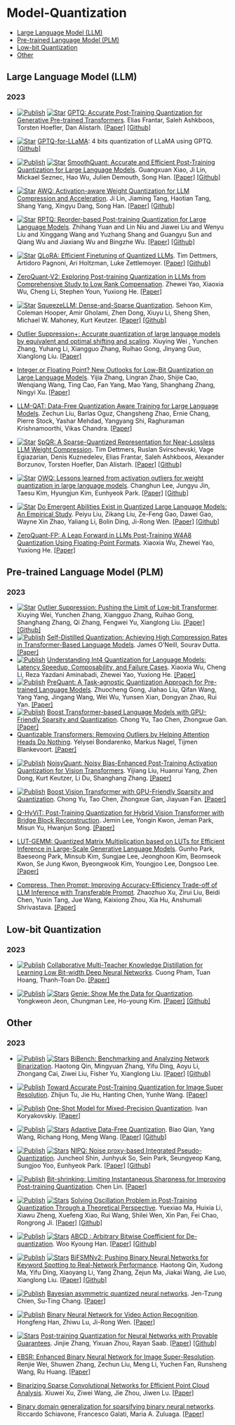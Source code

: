 # Model-Quantization



- [Large Language Model (LLM)](#large-language-model-llm)
- [Pre-trained Language Model (PLM)](#pre-trained-language-model-plm)
- [Low-bit Quantization](#low-bit-quantization)
- [Other](#other)

<!-- * [![Publish](https://img.shields.io/badge/<leaf tag>-<right tag>-<color>)]() 
[![Star](shields.io_url)](github_url) 
[paper title](paper url). 
some author. 
[[Paper]](paper url)
 [[Github]](github url)-->


## Large Language Model (LLM)

### 2023

* [![Publish](https://img.shields.io/badge/Conference-ICLR'22-blue)]() [![Star](https://img.shields.io/github/stars/IST-DASLab/gptq.svg?style=social&label=Star)](https://github.com/IST-DASLab/gptq) [GPTQ: Accurate Post-Training Quantization for Generative Pre-trained Transformers](https://arxiv.org/abs/2210.17323). Elias Frantar, Saleh Ashkboos, Torsten Hoefler, Dan Alistarh. [[Paper]](https://arxiv.org/abs/2210.17323) [[Github]](https://github.com/IST-DASLab/gptq)

* [![Star](https://img.shields.io/github/stars/qwopqwop200/GPTQ-for-LLaMa.svg?style=social&label=Star)](https://github.com/qwopqwop200/GPTQ-for-LLaMa) [GPTQ-for-LLaMA](https://github.com/qwopqwop200/GPTQ-for-LLaMa): 4 bits quantization of LLaMA using GPTQ. [[Github]](https://github.com/qwopqwop200/GPTQ-for-LLaMa)

* [![Publish](https://img.shields.io/badge/Conference-ICML'23-blue)]() [![Star](https://img.shields.io/github/stars/mit-han-lab/smoothquant.svg?style=social&label=Star)](https://github.com/mit-han-lab/smoothquant) [SmoothQuant: Accurate and Efficient Post-Training Quantization for Large Language Models](https://arxiv.org/abs/2211.10438). Guangxuan Xiao, Ji Lin, Mickael Seznec, Hao Wu, Julien Demouth, Song Han. [[Paper]](https://arxiv.org/abs/2211.10438) [[Github]](https://github.com/mit-han-lab/smoothquant)

* [![Star](https://img.shields.io/github/stars/mit-han-lab/llm-awq.svg?style=social&label=Star)](https://github.com/mit-han-lab/llm-awq) [AWQ: Activation-aware Weight Quantization for LLM Compression and Acceleration](https://arxiv.org/abs/2306.00978). Ji Lin, Jiaming Tang, Haotian Tang, Shang Yang, Xingyu Dang, Song Han. [[Paper]](https://github.com/mit-han-lab/llm-awq) [[Github]](https://github.com/mit-han-lab/llm-awq)

* [![Star](https://img.shields.io/github/stars/hahnyuan/RPTQ4LLM.svg?style=social&label=Star)](https://github.com/hahnyuan/RPTQ4LLM) [RPTQ: Reorder-based Post-training Quantization for Large Language Models](https://arxiv.org/abs/2304.01089). Zhihang Yuan and Lin Niu and Jiawei Liu and Wenyu Liu and Xinggang Wang and Yuzhang Shang and Guangyu Sun and Qiang Wu and Jiaxiang Wu and Bingzhe Wu. [[Paper]](https://arxiv.org/abs/2304.01089) [[Github]](https://github.com/hahnyuan/RPTQ4LLM)

* [![Star](https://img.shields.io/github/stars/artidoro/qlora.svg?style=social&label=Star)](https://github.com/artidoro/qlora) [QLoRA: Efficient Finetuning of Quantized LLMs](https://arxiv.org/abs/2305.14314). Tim Dettmers, Artidoro Pagnoni, Ari Holtzman, Luke Zettlemoyer. [[Paper]](https://arxiv.org/abs/2305.14314) [[Github]](https://github.com/artidoro/qlora)

* [ZeroQuant-V2: Exploring Post-training Quantization in LLMs from Comprehensive Study to Low Rank Compensation](https://arxiv.org/abs/2303.08302). Zhewei Yao, Xiaoxia Wu, Cheng Li, Stephen Youn, Yuxiong He. [[Paper]](https://arxiv.org/abs/2303.08302)

* [![Star](https://img.shields.io/github/stars/SqueezeAILab/SqueezeLLM.svg?style=social&label=Star)](https://github.com/SqueezeAILab/SqueezeLLM) [SqueezeLLM: Dense-and-Sparse Quantization](https://arxiv.org/pdf/2306.07629.pdf). Sehoon Kim, Coleman Hooper, Amir Gholami, Zhen Dong, Xiuyu Li, Sheng Shen, Michael W. Mahoney, Kurt Keutzer. [[Paper]](https://arxiv.org/pdf/2306.07629.pdf) [[Github]](https://github.com/SqueezeAILab/SqueezeLLM)

* [Outlier Suppression+: Accurate quantization of large language models by equivalent and optimal shifting and scaling](https://arxiv.org/abs/2304.09145v1). Xiuying Wei , Yunchen Zhang, Yuhang Li, Xiangguo Zhang, Ruihao Gong, Jinyang Guo, Xianglong Liu. [[Paper]](https://arxiv.org/abs/2304.09145v1)

* [Integer or Floating Point? New Outlooks for Low-Bit Quantization on Large Language Models](https://arxiv.org/abs/2305.12356). Yijia Zhang, Lingran Zhao, Shijie Cao, Wenqiang Wang, Ting Cao, Fan Yang, Mao Yang, Shanghang Zhang, Ningyi Xu. [[Paper]](https://arxiv.org/abs/2305.12356)

* [LLM-QAT: Data-Free Quantization Aware Training for Large Language Models](https://arxiv.org/abs/2305.17888). 
Zechun Liu, Barlas Oguz, Changsheng Zhao, Ernie Chang, Pierre Stock, Yashar Mehdad, Yangyang Shi, Raghuraman Krishnamoorthi, Vikas Chandra. [[Paper]](https://arxiv.org/abs/2305.17888)

* [![Star](https://img.shields.io/github/stars/Vahe1994/SpQR.svg?style=social&label=Star)](https://github.com/Vahe1994/SpQR) [SpQR: A Sparse-Quantized Representation for Near-Lossless LLM Weight Compression](https://arxiv.org/abs/2306.03078). Tim Dettmers, Ruslan Svirschevski, Vage Egiazarian, Denis Kuznedelev, Elias Frantar, Saleh Ashkboos, Alexander Borzunov, Torsten Hoefler, Dan Alistarh. [[Paper]](https://arxiv.org/abs/2306.03078)  [[Github]](https://github.com/Vahe1994/SpQR)

* [![Star](https://img.shields.io/github/stars/xvyaward/owq.svg?style=social&label=Star)](https://github.com/xvyaward/owq) [OWQ: Lessons learned from activation outliers for weight quantization in large language models](https://arxiv.org/abs/2306.02272). Changhun Lee, Jungyu Jin, Taesu Kim, Hyungjun Kim, Eunhyeok Park. [[Paper]](https://arxiv.org/abs/2306.02272) [[Github]](https://github.com/xvyaward/owq)

* [![Star](https://img.shields.io/github/stars/RUCAIBox/QuantizedEmpirical.svg?style=social&label=Star)](https://github.com/RUCAIBox/QuantizedEmpirical) [Do Emergent Abilities Exist in Quantized Large Language Models: An Empirical Study](https://arxiv.org/abs/2307.08072). Peiyu Liu, Zikang Liu, Ze-Feng Gao, Dawei Gao, Wayne Xin Zhao, Yaliang Li, Bolin Ding, Ji-Rong Wen. [[Paper]](https://arxiv.org/abs/2307.08072) [[Github]](https://github.com/RUCAIBox/QuantizedEmpirical) 

* [ZeroQuant-FP: A Leap Forward in LLMs Post-Training W4A8 Quantization Using Floating-Point Formats](https://arxiv.org/abs/2307.09782). Xiaoxia Wu, Zhewei Yao, Yuxiong He. [[Paper]](https://arxiv.org/abs/2307.09782)




## Pre-trained Language Model (PLM)

### 2023
<!-- from https://github.com/horseee/Awesome-Efficient-LLM/tree/main/efficient_plm -->
* [![Star](https://img.shields.io/github/stars/wimh966/outlier_suppression.svg?style=social&label=Star)](https://github.com/wimh966/outlier_suppression) [Outlier Suppression: Pushing the Limit of Low-bit Transformer](https://arxiv.org/abs/2209.13325). Xiuying Wei, Yunchen Zhang, Xiangguo Zhang, Ruihao Gong, Shanghang Zhang, Qi Zhang, Fengwei Yu, Xianglong Liu. [[Paper]](https://arxiv.org/abs/2209.13325)[[Github]](https://github.com/wimh966/outlier_suppression)
* [![Publish](https://img.shields.io/badge/Conference-ACL'23-blue)]() [Self-Distilled Quantization: Achieving High Compression Rates in Transformer-Based Language Models](https://aclanthology.org/2023.acl-short.114/). James O’Neill, Sourav Dutta. [[Paper]](https://aclanthology.org/2023.acl-short.114/)
* [![Publish](https://img.shields.io/badge/Conference-ICML'23-blue)]() [Understanding Int4 Quantization for Language Models: Latency Speedup, Composability, and Failure Cases](https://openreview.net/forum?id=q1WGm3hItW). Xiaoxia Wu, Cheng Li, Reza Yazdani Aminabadi, Zhewei Yao, Yuxiong He. [[Paper]](https://openreview.net/forum?id=q1WGm3hItW)
* [![Publish](https://img.shields.io/badge/Conference-ACL'23%20Findings-blue)]() [PreQuant: A Task-agnostic Quantization Approach for Pre-trained Language Models](https://arxiv.org/abs/2306.00014). Zhuocheng Gong, Jiahao Liu, Qifan Wang, Yang Yang, Jingang Wang, Wei Wu, Yunsen Xian, Dongyan Zhao, Rui Yan. [[Paper]](https://arxiv.org/abs/2306.00014)
* [![Publish](https://img.shields.io/badge/Conference-ACL'23%20Findings-blue)]() [Boost Transformer-based Language Models with GPU-Friendly Sparsity and Quantization](https://aclanthology.org/2023.findings-acl.15.pdf). Chong Yu, Tao Chen, Zhongxue Gan. [[Paper]](https://aclanthology.org/2023.findings-acl.15.pdf)
* [Quantizable Transformers: Removing Outliers by Helping Attention Heads Do Nothing](https://arxiv.org/abs/2306.12929). Yelysei Bondarenko, Markus Nagel, Tijmen Blankevoort. [[Paper]](https://arxiv.org/abs/2306.12929)
<!-- from https://github.com/horseee/Awesome-Efficient-LLM/tree/main/efficient_plm -->

* [![Publish](https://img.shields.io/badge/Conference-CVPR'23-blue)]() [NoisyQuant: Noisy Bias-Enhanced Post-Training Activation Quantization for Vision Transformers](https://arxiv.org/abs/2211.16056). Yijiang Liu, Huanrui Yang, Zhen Dong, Kurt Keutzer, Li Du, Shanghang Zhang. [[Paper]](https://arxiv.org/abs/2211.16056)

* [![Publish](https://img.shields.io/badge/Conference-CVPR'23-blue)]() [Boost Vision Transformer with GPU-Friendly Sparsity and Quantization](https://arxiv.org/abs/2305.10727). Chong Yu, Tao Chen, Zhongxue Gan, Jiayuan Fan. [[Paper]](https://arxiv.org/abs/2305.10727)

* [Q-HyViT: Post-Training Quantization for Hybrid Vision Transformer with Bridge Block Reconstruction](https://arxiv.org/abs/2303.12557). Jemin Lee, Yongin Kwon, Jeman Park, Misun Yu, Hwanjun Song. [[Paper]](https://arxiv.org/abs/2303.12557)

* [LUT-GEMM: Quantized Matrix Multiplication based on LUTs for Efficient Inference in Large-Scale Generative Language Models](https://arxiv.org/abs/2206.09557). Gunho Park, Baeseong Park, Minsub Kim, Sungjae Lee, Jeonghoon Kim, Beomseok Kwon, Se Jung Kwon, Byeongwook Kim, Youngjoo Lee, Dongsoo Lee. [[Paper]](https://arxiv.org/abs/2206.09557)


* [Compress, Then Prompt: Improving Accuracy-Efficiency Trade-off of LLM Inference with Transferable Prompt](https://arxiv.org/abs/2305.11186). Zhaozhuo Xu, Zirui Liu, Beidi Chen, Yuxin Tang, Jue Wang, Kaixiong Zhou, Xia Hu, Anshumali Shrivastava. [[Paper]](https://arxiv.org/abs/2305.11186)


## Low-bit Quantization

### 2023


* [![Publish](https://img.shields.io/badge/Conference-WACV'23-blue)]() [Collaborative Multi-Teacher Knowledge Distillation for Learning Low Bit-width Deep Neural Networks](https://arxiv.org/abs/2210.16103). Cuong Pham, Tuan Hoang, Thanh-Toan Do. [[Paper]](https://arxiv.org/abs/2210.16103)

* [![Publish](https://img.shields.io/badge/Conference-CVPR'23-blue)]() [![Stars](https://img.shields.io/github/stars/SamsungLabs/Genie?style=social&label=star)](https://github.com/SamsungLabs/Genie) [Genie: Show Me the Data for Quantization](https://arxiv.org/abs/2212.04780). Yongkweon Jeon, Chungman Lee, Ho-young Kim. [[Paper]](https://arxiv.org/abs/2212.04780) [[Github]](https://github.com/SamsungLabs/Genie)




## Other

### 2023

* [![Publish](https://img.shields.io/badge/Conference-ICML'23-blue)]() [![Stars](https://img.shields.io/github/stars/htqin/BiBench?style=social&label=star)](https://github.com/htqin/BiBench) [BiBench: Benchmarking and Analyzing Network Binarization](https://arxiv.org/abs/2301.11233). Haotong Qin, Mingyuan Zhang, Yifu Ding, Aoyu Li, Zhongang Cai, Ziwei Liu, Fisher Yu, Xianglong Liu. [[Paper]](https://arxiv.org/abs/2301.11233) [[Github]](https://github.com/htqin/BiBench)

* [![Publish](https://img.shields.io/badge/Conference-CVPR'23-blue)]() [Toward Accurate Post-Training Quantization for Image Super Resolution](https://openaccess.thecvf.com/content/CVPR2023/papers/Tu_Toward_Accurate_Post-Training_Quantization_for_Image_Super_Resolution_CVPR_2023_paper.pdf). Zhijun Tu, Jie Hu, Hanting Chen, Yunhe Wang. [[Paper]](https://openaccess.thecvf.com/content/CVPR2023/papers/Tu_Toward_Accurate_Post-Training_Quantization_for_Image_Super_Resolution_CVPR_2023_paper.pdf)

* [![Publish](https://img.shields.io/badge/Conference-CVPR'23-blue)]() [One-Shot Model for Mixed-Precision Quantization](https://openaccess.thecvf.com/content/CVPR2023/papers/Koryakovskiy_One-Shot_Model_for_Mixed-Precision_Quantization_CVPR_2023_paper.pdf). Ivan Koryakovskiy. [[Paper]](https://openaccess.thecvf.com/content/CVPR2023/papers/Koryakovskiy_One-Shot_Model_for_Mixed-Precision_Quantization_CVPR_2023_paper.pdf)

* [![Publish](https://img.shields.io/badge/Conference-CVPR'23-blue)]() [![Stars](https://img.shields.io/github/stars/hfutqian/AdaDFQ?style=social&label=star)](https://github.com/hfutqian/AdaDFQ) [Adaptive Data-Free Quantization](https://arxiv.org/abs/2303.06869). Biao Qian, Yang Wang, Richang Hong, Meng Wang. [[Paper]](https://arxiv.org/abs/2303.06869) [[Github]](https://github.com/hfutqian/AdaDFQ)

* [![Publish](https://img.shields.io/badge/Conference-CVPR'23-blue)]() [![Stars](https://img.shields.io/github/stars/ECoLab-POSTECH/NIPQ?style=social&label=star)](https://github.com/ECoLab-POSTECH/NIPQ) [NIPQ: Noise proxy-based Integrated Pseudo-Quantization](https://arxiv.org/abs/2206.00820). Juncheol Shin, Junhyuk So, Sein Park, Seungyeop Kang, Sungjoo Yoo, Eunhyeok Park. [[Paper]](https://arxiv.org/abs/2206.00820) [[Github]](https://github.com/ECoLab-POSTECH/NIPQ)

* [![Publish](https://img.shields.io/badge/Conference-CVPR'23-blue)]() [Bit-shrinking: Limiting Instantaneous Sharpness for Improving Post-training Quantization](https://openaccess.thecvf.com/content/CVPR2023/papers/Lin_Bit-Shrinking_Limiting_Instantaneous_Sharpness_for_Improving_Post-Training_Quantization_CVPR_2023_paper.pdf). Chen Lin. [[Paper]](https://openaccess.thecvf.com/content/CVPR2023/papers/Lin_Bit-Shrinking_Limiting_Instantaneous_Sharpness_for_Improving_Post-Training_Quantization_CVPR_2023_paper.pdf)

* [![Publish](https://img.shields.io/badge/Conference-CVPR'23-blue)]() [![Stars](https://img.shields.io/github/stars/bytedance/MRECG?style=social&label=star)](https://github.com/bytedance/MRECG) [Solving Oscillation Problem in Post-Training Quantization Through a Theoretical Perspective](https://arxiv.org/abs/2303.11906). Yuexiao Ma, Huixia Li, Xiawu Zheng, Xuefeng Xiao, Rui Wang, Shilei Wen, Xin Pan, Fei Chao, Rongrong Ji. [[Paper]](https://arxiv.org/abs/2303.11906) [[Github]](https://github.com/bytedance/MRECG)

* [![Publish](https://img.shields.io/badge/Conference-CVPR'23-blue)]() [![Stars](https://img.shields.io/github/stars/WooKyoungHan/ABCD?style=social&label=star)](https://github.com/WooKyoungHan/ABCD) [ABCD : Arbitrary Bitwise Coefficient for De-quantization](https://openaccess.thecvf.com/content/CVPR2023/papers/Han_ABCD_Arbitrary_Bitwise_Coefficient_for_De-Quantization_CVPR_2023_paper.pdf). Woo Kyoung Han. [[Paper]](https://openaccess.thecvf.com/content/CVPR2023/papers/Han_ABCD_Arbitrary_Bitwise_Coefficient_for_De-Quantization_CVPR_2023_paper.pdf) [[Github]](https://github.com/WooKyoungHan/ABCD)

* [![Publish](https://img.shields.io/badge/Journal-TNNLS'23-blue)]() [![Stars](https://img.shields.io/github/stars/htqin/BiFSMNv2?style=social&label=star)](https://github.com/htqin/BiFSMNv2) [BiFSMNv2: Pushing Binary Neural Networks for Keyword Spotting to Real-Network Performance](https://arxiv.org/abs/2211.06987). Haotong Qin, Xudong Ma, Yifu Ding, Xiaoyang Li, Yang Zhang, Zejun Ma, Jiakai Wang, Jie Luo, Xianglong Liu. [[Paper]](https://arxiv.org/abs/2211.06987) [[Github]](https://github.com/htqin/BiFSMNv2)

* [![Publish](https://img.shields.io/badge/Journal-PR'23-blue)]() [Bayesian asymmetric quantized neural networks](https://www.sciencedirect.com/science/article/pii/S0031320323001632). Jen-Tzung Chien, Su-Ting Chang. [[Paper]](https://www.sciencedirect.com/science/article/pii/S0031320323001632)

* [![Publish](https://img.shields.io/badge/Conference-MMM'23-blue)]() [Binary Neural Network for Video Action Recognition](https://link.springer.com/chapter/10.1007/978-3-031-27077-2_8). Hongfeng Han, Zhiwu Lu, Ji-Rong Wen. [[Paper]](https://link.springer.com/chapter/10.1007/978-3-031-27077-2_8)

* [![Stars](https://img.shields.io/github/stars/YixuanSeanZhou/Quantized_Neural_Nets?style=social&label=star)](https://github.com/YixuanSeanZhou/Quantized_Neural_Nets) [Post-training Quantization for Neural Networks with Provable Guarantees](https://arxiv.org/abs/2201.11113). Jinjie Zhang, Yixuan Zhou, Rayan Saab. [[Paper]](https://arxiv.org/abs/2201.11113) [[Github]](https://github.com/YixuanSeanZhou/Quantized_Neural_Nets)

* [EBSR: Enhanced Binary Neural Network for Image Super-Resolution](https://arxiv.org/abs/2303.12270). Renjie Wei, Shuwen Zhang, Zechun Liu, Meng Li, Yuchen Fan, Runsheng Wang, Ru Huang. [[Paper]](https://arxiv.org/abs/2303.12270)

* [Binarizing Sparse Convolutional Networks for Efficient Point Cloud Analysis](https://arxiv.org/abs/2303.15493). Xiuwei Xu, Ziwei Wang, Jie Zhou, Jiwen Lu. [[Paper]](https://arxiv.org/abs/2303.15493)

* [Binary domain generalization for sparsifying binary neural networks](https://arxiv.org/abs/2306.13515). Riccardo Schiavone, Francesco Galati, Maria A. Zuluaga. [[Paper]](https://arxiv.org/abs/2306.13515)

























